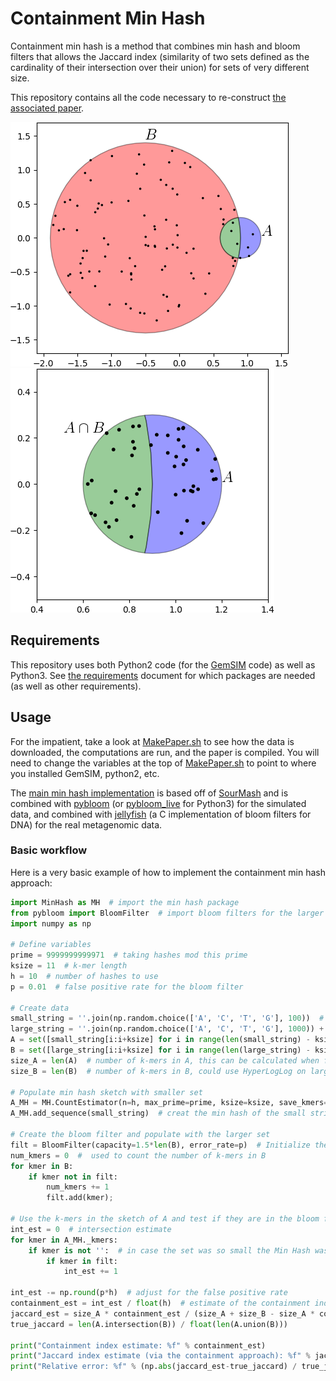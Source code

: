 # Containment Min Hash
Containment min hash is a method that combines min hash and bloom filters that allows the Jaccard index (similarity of two sets defined as the cardinality of their intersection over their union) for sets of very different size.

This repository contains all the code necessary to re-construct [the associated paper](http://www.biorxiv.org/content/early/2017/09/04/184150).

![alt text](https://github.com/dkoslicki/MinHashMetagenomics/blob/master/Paper/Figs/ClassicalConceptual.png "Cenceptual approach of min hash") ![alt text](https://github.com/dkoslicki/MinHashMetagenomics/blob/master/Paper/Figs/ContainmentConceptual.png "Cenceptual approach of containment min hash")


## Requirements ##
This repository uses both Python2 code (for the [GemSIM](https://www.ncbi.nlm.nih.gov/pmc/articles/PMC3305602/) code) as well as Python3. See [the requirements](https://github.com/dkoslicki/MinHashMetagenomics/blob/master/src/Requirements.txt) document for which packages are needed (as well as other requirements).

## Usage ##
For the impatient, take a look at [MakePaper.sh](https://github.com/dkoslicki/MinHashMetagenomics/blob/master/src/MakePaper.sh) to see how the data is downloaded, the computations are run, and the paper is compiled. You will need to change the variables at the top of [MakePaper.sh](https://github.com/dkoslicki/MinHashMetagenomics/blob/master/src/MakePaper.sh) to point to where you installed GemSIM, python2, etc.

The [main min hash implementation](https://github.com/dkoslicki/MinHashMetagenomics/blob/master/src/MinHash.py) is based off of [SourMash](https://github.com/dib-lab/sourmash) and is combined with [pybloom](https://github.com/jaybaird/python-bloomfilter) (or [pybloom_live](https://pypi.python.org/pypi/pybloom_live/) for Python3) for the simulated data, and combined with [jellyfish](https://github.com/gmarcais/Jellyfish) (a C implementation of bloom filters for DNA) for the real metagenomic data.

### Basic workflow ###
Here is a very basic example of how to implement the containment min hash approach:
```python
import MinHash as MH  # import the min hash package
from pybloom import BloomFilter  # import bloom filters for the larger set
import numpy as np

# Define variables
prime = 9999999999971  # taking hashes mod this prime
ksize = 11  # k-mer length
h = 10  # number of hashes to use
p = 0.01  # false positive rate for the bloom filter

# Create data
small_string = ''.join(np.random.choice(['A', 'C', 'T', 'G'], 100))  # small string to form the small set A
large_string = ''.join(np.random.choice(['A', 'C', 'T', 'G'], 1000)) + small_string  # large string to form the larger set B
A = set([small_string[i:i+ksize] for i in range(len(small_string) - ksize + 1)])  # the smaller set, in practice, you don't need to form this
B = set([large_string[i:i+ksize] for i in range(len(large_string) - ksize + 1)])  # the larger set, in practice, you don't need to form this
size_A = len(A)  # number of k-mers in A, this can be calculated when forming the sketch
size_B = len(B)  # number of k-mers in B, could use HyperLogLog on large_string to get the cardinality estimate instead

# Populate min hash sketch with smaller set
A_MH = MH.CountEstimator(n=h, max_prime=prime, ksize=ksize, save_kmers='y')
A_MH.add_sequence(small_string)  # creat the min hash of the small string

# Create the bloom filter and populate with the larger set
filt = BloomFilter(capacity=1.5*len(B), error_rate=p)  # Initialize the bloom filter
num_kmers = 0  #  used to count the number of k-mers in B
for kmer in B:
    if kmer not in filt:
        num_kmers += 1
        filt.add(kmer);

# Use the k-mers in the sketch of A and test if they are in the bloom filter of B
int_est = 0  # intersection estimate
for kmer in A_MH._kmers:
    if kmer is not '':  # in case the set was so small the Min Hash was not fully populated
        if kmer in filt:
            int_est += 1

int_est -= np.round(p*h)  # adjust for the false positive rate
containment_est = int_est / float(h)  # estimate of the containment index
jaccard_est = size_A * containment_est / (size_A + size_B - size_A * containment_est)
true_jaccard = len(A.intersection(B)) / float(len(A.union(B)))

print("Containment index estimate: %f" % containment_est)
print("Jaccard index estimate (via the containment approach): %f" % jaccard_est)
print("Relative error: %f" % (np.abs(jaccard_est-true_jaccard) / true_jaccard))
```

